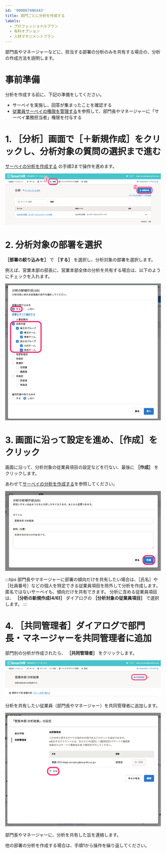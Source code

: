 ```yaml
---
id: '900007406443'
title: 部門ごとに分析を作成する
labels:
  - プロフェッショナルプラン
  - 有料オプション
  - 人材マネジメントプラン
---
```

部門長やマネージャーなどに、担当する部署の分析のみを共有する場合の、分析の作成方法を説明します。

# 事前準備

分析を作成する前に、下記の準備をしてください。

- サーベイを実施し、回答が集まったことを確認する
- [従業員サーベイの権限を管理する](https://knowledge.smarthr.jp/hc/ja/articles/360049602014)を参照して、部門長やマネージャーに「サーベイ業務担当者」権限を付与する

# 1\. ［分析］画面で［＋新規作成］をクリックし、分析対象の質問の選択まで進む

[サーベイの分析を作成する](https://knowledge.smarthr.jp/hc/ja/articles/360053607174) の手順3まで操作を進めます。

![](./bumon_bunseki_01.png)

# 2\. 分析対象の部署を選択

 **［部署の絞り込みを］** で **［する］** を選択し、分析対象の部署を選択します。

例えば、営業本部の部長に、営業本部全体の分析を共有する場合は、以下のようにチェックを入れます。

![](./bumon_bunseki_02.png)

# 3\. 画面に沿って設定を進め、［作成］をクリック

画面に沿って、分析対象の従業員項目の設定などを行ない、最後に **［作成］** をクリックします。

あわせて[サーベイの分析を作成する](https://knowledge.smarthr.jp/hc/ja/articles/360053607174)を参照してください。

![](./bumon_bunseki_03.png)

:::tips
部門長やマネージャーに部署の傾向だけを共有したい場合は、［氏名］や［社員番号］などの個人を特定できる従業員項目を除外して分析を作成します。匿名ではないサーベイも、傾向だけを共有できます。
分析に含める従業員項目は、 **［分析の新規作成(4/6)］** ダイアログの **［分析対象の従業員項目］** で選択します。
:::

# 4\. ［共同管理者］ダイアログで部門長・マネージャーを共同管理者に追加

部門別の分析が作成されたら、 **［共同管理者］** をクリックします。

![](./bumon_bunseki_04.png)

分析を共有したい従業員（部門長やマネージャー）を共同管理者に追加します。

![](./bumon_bunseki_05.png)

部門長やマネージャーに、分析を共有した旨を連絡します。

他の部署の分析を作成する場合は、手順1から操作を繰り返してください。
